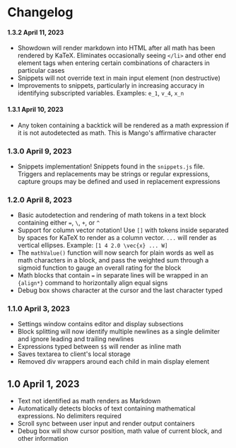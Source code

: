 # Changelog

#### 1.3.2 April 11, 2023

- Showdown will render markdown into HTML after all math has been rendered by KaTeX. Eliminates occasionally seeing `</li>` and other end element tags when entering certain combinations of characters in particular cases
- Snippets will not override text in main input element (non destructive)
- Improvements to snippets, particularly in increasing accuracy in identifying subscripted variables. Examples: `e_1`, `v_4`, `x_n`

#### 1.3.1 April 10, 2023

- Any token containing a backtick will be rendered as a math expression if it is not autodetected as math. This is Mango's affirmative character

### 1.3.0 April 9, 2023

- Snippets implementation! Snippets found in the `snippets.js` file. Triggers and replacements may be strings or regular expressions, capture groups may be defined and used in replacement expressions

### 1.2.0 April 8, 2023

- Basic autodetection and rendering of math tokens in a text block containing either `=`, `\`, `+`, or `^`
- Support for column vector notation! Use `[]` with tokens inside separated by spaces for KaTeX to render as a column vector. `...` will render as vertical ellipses. Example: `[1 4 2.0 \vec{x} ... W]`
- The `mathValue()` function will now search for plain words as well as math characters in a block, and pass the weighted sum through a sigmoid function to gauge an overall rating for the block
- Math blocks that contain `=` in separate lines will be wrapped in an `{align*}` command to horizontally align equal signs
- Debug box shows character at the cursor and the last character typed

### 1.1.0 April 3, 2023

- Settings window contains editor and display subsections
- Block splitting will now identify multiple newlines as a single delimiter and ignore leading and trailing newlines
- Expressions typed between `$$` will render as inline math
- Saves textarea to client's local storage
- Removed div wrappers around each child in main display element

## 1.0 April 1, 2023

- Text not identified as math renders as Markdown
- Automatically detects blocks of text containing mathematical expressions. No delimiters required
- Scroll sync between user input and render output containers
- Debug box will show cursor position, math value of current block, and other information

